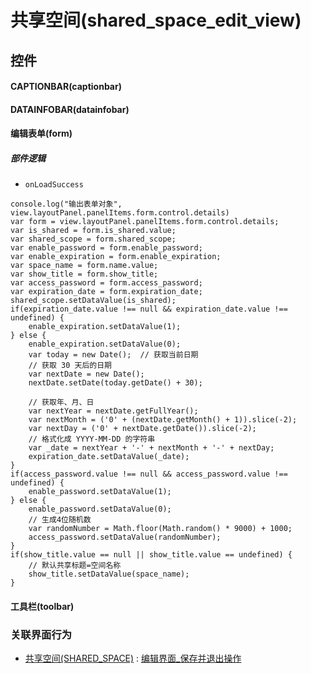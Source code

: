 # 共享空间(shared_space_edit_view)  <!-- {docsify-ignore-all} -->



## 控件
#### CAPTIONBAR(captionbar)
#### DATAINFOBAR(datainfobar)
#### 编辑表单(form)

##### 部件逻辑
* `onLoadSuccess`
```
console.log("输出表单对象", view.layoutPanel.panelItems.form.control.details)
var form = view.layoutPanel.panelItems.form.control.details;
var is_shared = form.is_shared.value;
var shared_scope = form.shared_scope;
var enable_password = form.enable_password;
var enable_expiration = form.enable_expiration;
var space_name = form.name.value;
var show_title = form.show_title;
var access_password = form.access_password;
var expiration_date = form.expiration_date;
shared_scope.setDataValue(is_shared);
if(expiration_date.value !== null && expiration_date.value !== undefined) {
    enable_expiration.setDataValue(1);
} else {
    enable_expiration.setDataValue(0);
    var today = new Date();  // 获取当前日期
    // 获取 30 天后的日期
    var nextDate = new Date();
    nextDate.setDate(today.getDate() + 30);

    // 获取年、月、日
    var nextYear = nextDate.getFullYear();
    var nextMonth = ('0' + (nextDate.getMonth() + 1)).slice(-2);
    var nextDay = ('0' + nextDate.getDate()).slice(-2);
    // 格式化成 YYYY-MM-DD 的字符串
    var _date = nextYear + '-' + nextMonth + '-' + nextDay;
    expiration_date.setDataValue(_date);
}
if(access_password.value !== null && access_password.value !== undefined) {
    enable_password.setDataValue(1);
} else {
    enable_password.setDataValue(0);
    // 生成4位随机数
    var randomNumber = Math.floor(Math.random() * 9000) + 1000;
    access_password.setDataValue(randomNumber);
}
if(show_title.value == null || show_title.value == undefined) {
    // 默认共享标题=空间名称
    show_title.setDataValue(space_name);
}

```
#### 工具栏(toolbar)


### 关联界面行为
  * [共享空间(SHARED_SPACE)](module/Wiki/shared_space) : [编辑界面_保存并退出操作](module/Wiki/shared_space#界面行为)

<script>
 const { createApp } = Vue
  createApp({
    data() {
      return {

      }
    }
  }).use(ElementPlus).mount('#app')
</script>